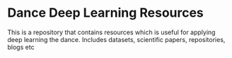 # Dance Deep Learning Resources
This is a repository that contains resources which is useful for applying deep learning the dance. Includes datasets, scientific papers, repositories, blogs etc 
